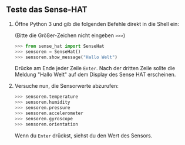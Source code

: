 ## Teste das Sense-HAT

1. Öffne Python 3 und gib die folgenden Befehle direkt in die Shell ein:
    
    (Bitte die Größer-Zeichen nicht eingeben `>>>`)
    
    ```python
    >>> from sense_hat import SenseHat
    >>> sensoren = SenseHat()
    >>> sensoren.show_message("Hallo Welt")
    ```
    
    Drücke am Ende jeder Zeile `Enter`. Nach der dritten Zeile sollte die Meldung "Hallo Welt" auf dem Display des Sense HAT erscheinen.

2. Versuche nun, die Sensorwerte abzurufen:
    
    ```python
    >>> sensoren.temperature
    >>> sensoren.humidity
    >>> sensoren.pressure
    >>> sensoren.accelerometer
    >>> sensoren.gyroscope
    >>> sensoren.orientation
    ```
    
    Wenn du `Enter` drückst, siehst du den Wert des Sensors.